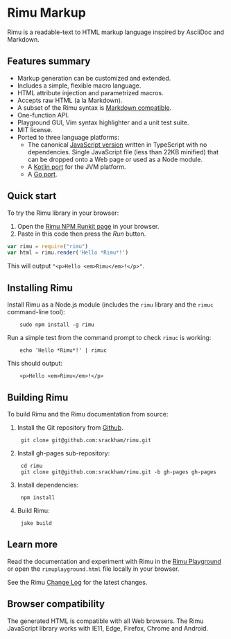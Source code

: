 # Rimu Markup

Rimu is a readable-text to HTML markup language inspired by AsciiDoc
and Markdown.


## Features summary
- Markup generation can be customized and extended.
- Includes a simple, flexible macro language.
- HTML attribute injection and parametrized macros.
- Accepts raw HTML (a la Markdown).
- A subset of the Rimu syntax is [Markdown
  compatible](http://srackham.github.io/rimu/tips.html#markdown-compatible).
- One-function API.
- Playground GUI, Vim syntax highlighter and a unit test suite.
- MIT license.
- Ported to three language platforms:
  * The canonical [JavaScript version](https://github.com/srackham/rimu)
    written in TypeScript with no dependencies.
    Single JavaScript file (less than 22KB minified) that can be dropped
    onto a Web page or used as a Node module.
  * A [Kotlin port](https://github.com/srackham/rimu-kt/) for the JVM platform.
  * A [Go port](https://github.com/srackham/go-rimu/).


## Quick start
To try the Rimu library in your browser:

1. Open the [Rimu NPM Runkit page](https://npm.runkit.com/rimu) in your browser.
2. Paste in this code then press the _Run_ button.
``` javascript
var rimu = require("rimu")
var html = rimu.render('Hello *Rimu*!')
```
This will output `"<p>Hello <em>Rimu</em>!</p>"`.

## Installing Rimu
Install Rimu as a Node.js module (includes the `rimu` library and the
`rimuc` command-line tool):

        sudo npm install -g rimu

Run a simple test from the command prompt to check `rimuc` is working:

        echo 'Hello *Rimu*!' | rimuc

This should output:

        <p>Hello <em>Rimu</em>!</p>


## Building Rimu
To build Rimu and the Rimu documentation from source:

1. Install the Git repository from [Github](https://github.com/srackham/rimu).

        git clone git@github.com:srackham/rimu.git

2. Install gh-pages sub-repository:

        cd rimu
        git clone git@github.com:srackham/rimu.git -b gh-pages gh-pages

3. Install dependencies:

        npm install

4. Build Rimu:

        jake build


## Learn more
Read the documentation and experiment with Rimu in the [Rimu
Playground](http://srackham.github.io/rimu/rimuplayground.html) or open the
`rimuplayground.html` file locally in your browser.

See the Rimu [Change Log](http://srackham.github.io/rimu/changelog.html) for
the latest changes.


## Browser compatibility
The generated HTML is compatible with all Web browsers. The Rimu
JavaScript library works with IE11, Edge, Firefox, Chrome and Android.
